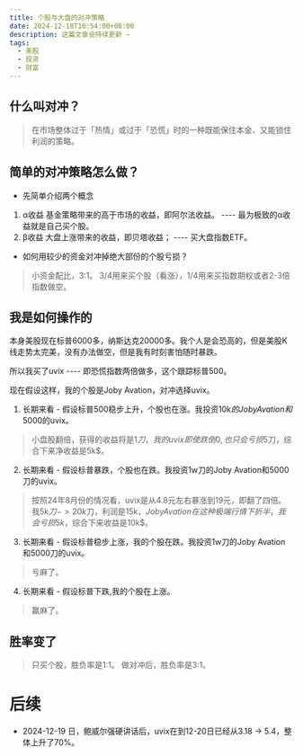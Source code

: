 ```yaml
---
title: 个股与大盘的对冲策略
date: 2024-12-18T10:54:00+08:00
description: 这篇文章会持续更新 ~
tags:
  - 美股
  - 投资
  - 财富
---
```


## 什么叫对冲？

> 在市场整体过于「热情」或过于「恐慌」时的一种既能保住本金、又能锁住利润的策略。

## 简单的对冲策略怎么做？
 -  先简单介绍两个概念
  1. α收益
    基金策略带来的高于市场的收益，即阿尔法收益。 ---- 最为极致的α收益就是自己买个股。
  2. β收益
    大盘上涨带来的收益，即贝塔收益； ---- 买大盘指数ETF。
 -  如何用较少的资金对冲掉绝大部份的个股亏损？
  > 小资金配比，3:1。 3/4用来买个股（看涨），1/4用来买指数期权或者2-3倍指数做空。

## 我是如何操作的
 本身美股现在标普6000多，纳斯达克20000多。我个人是会恐高的，但是美股K线走势太完美，没有办法做空，但是我有时刻害怕随时暴跌。

 所以我买了uvix ---- 即恐慌指数两倍做多，这个跟踪标普500。

 现在假设这样，我的个股是Joby Avation，对冲选择uvix。

 1. 长期来看 - 假设标普500稳步上升，个股也在涨。我投资10k$的Joby Avation和5000$的uvix。
  > 小盘股翻倍，获得的收益将是1$刀，我的uvix即使跌倒 0,也只会亏损5$刀，综合下来净收益是5k$。 
 2. 长期来看 - 假设标普暴跌，个股也在跌。我投资1w刀的Joby Avation和5000刀的uvix。
  > 按照24年8月份的情况看，uvix是从4.8元左右暴涨到19元，即翻了四倍。我5k$刀 -> 20k$刀，利润是15k$，Joby Avation在这种极端行情下折半，我会亏损5k$，综合下来收益是10k$。
 3. 长期来看 - 假设标普稳步上涨，我的个股在跌。我投资1w刀的Joby Avation和5000刀的uvix。
  > 亏麻了。
 4. 长期来看 - 假设标普下跌,我的个股在上涨。
  > 赢麻了。

## 胜率变了
  > 只买个股，胜负率是1:1。
  > 做对冲后，胜负率是3:1。

# 后续
 - 2024-12-19 日，鲍威尔强硬讲话后，uvix在到12-20日已经从3.18 -> 5.4，整体上升了70%。
